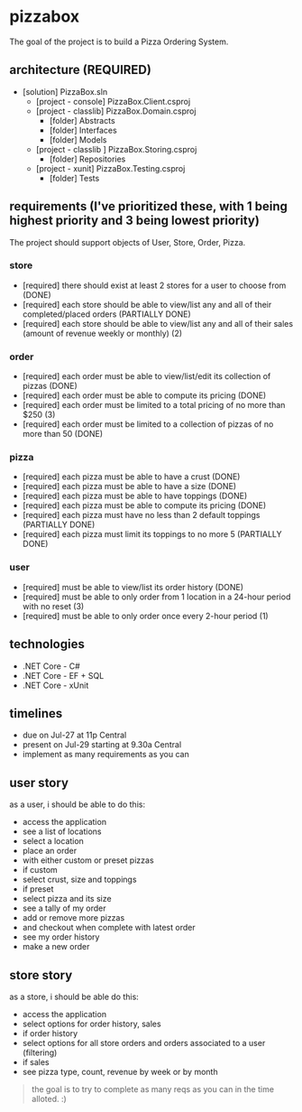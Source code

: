 # pizzabox

The goal of the project is to build a Pizza Ordering System.

## architecture (REQUIRED)

+ [solution] PizzaBox.sln
  + [project - console] PizzaBox.Client.csproj
  + [project - classlib] PizzaBox.Domain.csproj
    + [folder] Abstracts
    + [folder] Interfaces
    + [folder] Models
  + [project - classlib ] PizzaBox.Storing.csproj
    + [folder] Repositories
  + [project - xunit] PizzaBox.Testing.csproj
    + [folder] Tests

## requirements (I've prioritized these, with 1 being highest priority and 3 being lowest priority)

The project should support objects of User, Store, Order, Pizza.

### store

+ [required] there should exist at least 2 stores for a user to choose from (DONE)
+ [required] each store should be able to view/list any and all of their completed/placed orders (PARTIALLY DONE)
+ [required] each store should be able to view/list any and all of their sales (amount of revenue weekly or monthly) (2)

### order

+ [required] each order must be able to view/list/edit its collection of pizzas (DONE)
+ [required] each order must be able to compute its pricing (DONE)
+ [required] each order must be limited to a total pricing of no more than $250 (3)
+ [required] each order must be limited to a collection of pizzas of no more than 50 (DONE)

### pizza

+ [required] each pizza must be able to have a crust (DONE)
+ [required] each pizza must be able to have a size (DONE)
+ [required] each pizza must be able to have toppings (DONE)
+ [required] each pizza must be able to compute its pricing (DONE)
+ [required] each pizza must have no less than 2 default toppings (PARTIALLY DONE)
+ [required] each pizza must limit its toppings to no more 5 (PARTIALLY DONE)

### user

+ [required] must be able to view/list its order history (DONE)
+ [required] must be able to only order from 1 location in a 24-hour period with no reset (3)
+ [required] must be able to only order once every 2-hour period (1)

## technologies

+ .NET Core - C#
+ .NET Core - EF + SQL
+ .NET Core - xUnit

## timelines

+ due on Jul-27 at 11p Central
+ present on Jul-29 starting at 9.30a Central
+ implement as many requirements as you can

## user story

as a user, i should be able to do this:

+ access the application
+ see a list of locations
+ select a location
+ place an order
+ with either custom or preset pizzas
+ if custom
+ select crust, size and toppings
+ if preset
+ select pizza and its size
+ see a tally of my order
+ add or remove more pizzas
+ and checkout when complete with latest order
+ see my order history
+ make a new order

## store story

as a store, i should be able do this:

+ access the application
+ select options for order history, sales
+ if order history
+ select options for all store orders and orders associated to a user (filtering)
+ if sales
+ see pizza type, count, revenue by week or by month

> the goal is to try to complete as many reqs as you can in the time alloted. :)
